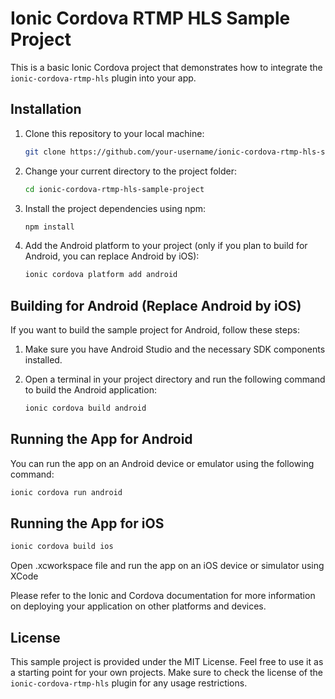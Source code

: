 # Ionic Cordova RTMP HLS Sample Project

This is a basic Ionic Cordova project that demonstrates how to integrate the `ionic-cordova-rtmp-hls` plugin into your app.

## Installation

1. Clone this repository to your local machine:

   ```bash
   git clone https://github.com/your-username/ionic-cordova-rtmp-hls-sample-project.git
   ```

2. Change your current directory to the project folder:

   ```bash
   cd ionic-cordova-rtmp-hls-sample-project
   ```

3. Install the project dependencies using npm:

   ```bash
   npm install
   ```

4. Add the Android platform to your project (only if you plan to build for Android, you can replace Android by iOS):

   ```bash
   ionic cordova platform add android
   ```

## Building for Android (Replace Android by iOS)

If you want to build the sample project for Android, follow these steps:

1. Make sure you have Android Studio and the necessary SDK components installed.

2. Open a terminal in your project directory and run the following command to build the Android application:

   ```bash
   ionic cordova build android
   ```

## Running the App for Android 

You can run the app on an Android device or emulator using the following command:

```bash
ionic cordova run android
```

## Running the App for iOS

```bash
ionic cordova build ios
```

Open .xcworkspace file and run the app on an iOS device or simulator using XCode


Please refer to the Ionic and Cordova documentation for more information on deploying your application on other platforms and devices.


## License

This sample project is provided under the MIT License. Feel free to use it as a starting point for your own projects. Make sure to check the license of the `ionic-cordova-rtmp-hls` plugin for any usage restrictions.